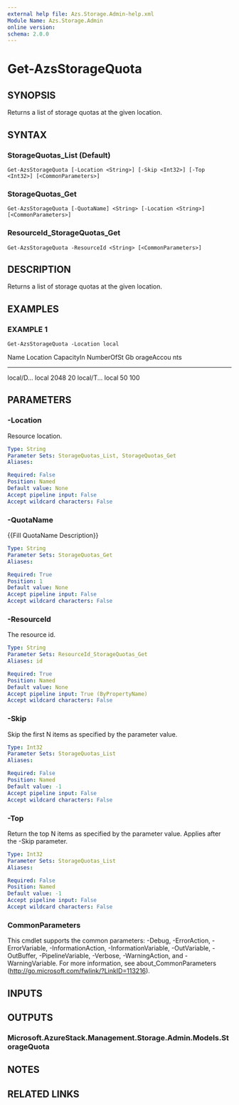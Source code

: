 ```yaml
---
external help file: Azs.Storage.Admin-help.xml
Module Name: Azs.Storage.Admin
online version: 
schema: 2.0.0
---
```


# Get-AzsStorageQuota

## SYNOPSIS
Returns a list of storage quotas at the given location.

## SYNTAX

### StorageQuotas_List (Default)
```
Get-AzsStorageQuota [-Location <String>] [-Skip <Int32>] [-Top <Int32>] [<CommonParameters>]
```

### StorageQuotas_Get
```
Get-AzsStorageQuota [-QuotaName] <String> [-Location <String>] [<CommonParameters>]
```

### ResourceId_StorageQuotas_Get
```
Get-AzsStorageQuota -ResourceId <String> [<CommonParameters>]
```

## DESCRIPTION
Returns a list of storage quotas at the given location.

## EXAMPLES

### EXAMPLE 1
```
Get-AzsStorageQuota -Location local
```

Name       Location   CapacityIn NumberOfSt
					  Gb         orageAccou
								 nts
----       --------   ---------- ----------
local/D...
local      2048       20
local/T...
local      50         100

## PARAMETERS

### -Location
Resource location.

```yaml
Type: String
Parameter Sets: StorageQuotas_List, StorageQuotas_Get
Aliases: 

Required: False
Position: Named
Default value: None
Accept pipeline input: False
Accept wildcard characters: False
```

### -QuotaName
{{Fill QuotaName Description}}

```yaml
Type: String
Parameter Sets: StorageQuotas_Get
Aliases: 

Required: True
Position: 1
Default value: None
Accept pipeline input: False
Accept wildcard characters: False
```

### -ResourceId
The resource id.

```yaml
Type: String
Parameter Sets: ResourceId_StorageQuotas_Get
Aliases: id

Required: True
Position: Named
Default value: None
Accept pipeline input: True (ByPropertyName)
Accept wildcard characters: False
```

### -Skip
Skip the first N items as specified by the parameter value.

```yaml
Type: Int32
Parameter Sets: StorageQuotas_List
Aliases: 

Required: False
Position: Named
Default value: -1
Accept pipeline input: False
Accept wildcard characters: False
```

### -Top
Return the top N items as specified by the parameter value.
Applies after the -Skip parameter.

```yaml
Type: Int32
Parameter Sets: StorageQuotas_List
Aliases: 

Required: False
Position: Named
Default value: -1
Accept pipeline input: False
Accept wildcard characters: False
```

### CommonParameters
This cmdlet supports the common parameters: -Debug, -ErrorAction, -ErrorVariable, -InformationAction, -InformationVariable, -OutVariable, -OutBuffer, -PipelineVariable, -Verbose, -WarningAction, and -WarningVariable. For more information, see about_CommonParameters (http://go.microsoft.com/fwlink/?LinkID=113216).

## INPUTS

## OUTPUTS

### Microsoft.AzureStack.Management.Storage.Admin.Models.StorageQuota

## NOTES

## RELATED LINKS


